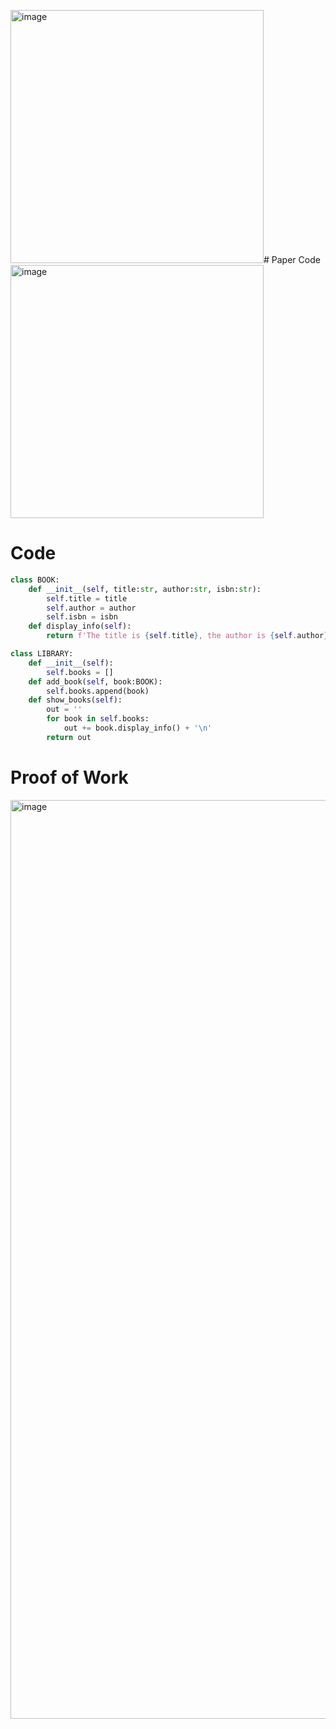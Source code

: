 <img width="405" alt="image" src="https://github.com/user-attachments/assets/36f429f8-021a-47ff-8064-06bf874ee50a" /># Paper Code
<img width="405" alt="image" src="https://github.com/user-attachments/assets/a8edb105-b9e0-4e66-8979-7e924af29370" />

# Code
```.py
class BOOK:
    def __init__(self, title:str, author:str, isbn:str):
        self.title = title
        self.author = author
        self.isbn = isbn
    def display_info(self):
        return f'The title is {self.title}, the author is {self.author}, and the isbn is {self.isbn}'

class LIBRARY:
    def __init__(self):
        self.books = []
    def add_book(self, book:BOOK):
        self.books.append(book)
    def show_books(self):
        out = ''
        for book in self.books:
            out += book.display_info() + '\n'
        return out
```

# Proof of Work
<img width="1470" alt="image" src="https://github.com/user-attachments/assets/d77372a3-6dd5-4107-98f4-e346731246d9" />
